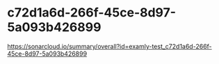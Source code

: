 # c72d1a6d-266f-45ce-8d97-5a093b426899
https://sonarcloud.io/summary/overall?id=examly-test_c72d1a6d-266f-45ce-8d97-5a093b426899
